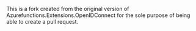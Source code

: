 This is a fork created from the original version of Azurefunctions.Extensions.OpenIDConnect for the sole purpose of being able to create a pull request.
